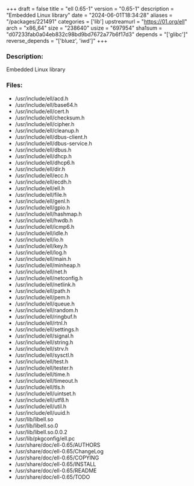 +++
draft = false
title = "ell 0.65-1"
version = "0.65-1"
description = "Embedded Linux library"
date = "2024-06-01T18:34:28"
aliases = "/packages/221491"
categories = ['lib']
upstreamurl = "https://01.org/ell"
arch = "x86_64"
size = "238640"
usize = "697954"
sha1sum = "d07233fab0a04eb832c98bd9bd7672a77b6f17d3"
depends = "['glibc']"
reverse_depends = "['bluez', 'iwd']"
+++
### Description: 
Embedded Linux library

### Files: 
* /usr/include/ell/acd.h
* /usr/include/ell/base64.h
* /usr/include/ell/cert.h
* /usr/include/ell/checksum.h
* /usr/include/ell/cipher.h
* /usr/include/ell/cleanup.h
* /usr/include/ell/dbus-client.h
* /usr/include/ell/dbus-service.h
* /usr/include/ell/dbus.h
* /usr/include/ell/dhcp.h
* /usr/include/ell/dhcp6.h
* /usr/include/ell/dir.h
* /usr/include/ell/ecc.h
* /usr/include/ell/ecdh.h
* /usr/include/ell/ell.h
* /usr/include/ell/file.h
* /usr/include/ell/genl.h
* /usr/include/ell/gpio.h
* /usr/include/ell/hashmap.h
* /usr/include/ell/hwdb.h
* /usr/include/ell/icmp6.h
* /usr/include/ell/idle.h
* /usr/include/ell/io.h
* /usr/include/ell/key.h
* /usr/include/ell/log.h
* /usr/include/ell/main.h
* /usr/include/ell/minheap.h
* /usr/include/ell/net.h
* /usr/include/ell/netconfig.h
* /usr/include/ell/netlink.h
* /usr/include/ell/path.h
* /usr/include/ell/pem.h
* /usr/include/ell/queue.h
* /usr/include/ell/random.h
* /usr/include/ell/ringbuf.h
* /usr/include/ell/rtnl.h
* /usr/include/ell/settings.h
* /usr/include/ell/signal.h
* /usr/include/ell/string.h
* /usr/include/ell/strv.h
* /usr/include/ell/sysctl.h
* /usr/include/ell/test.h
* /usr/include/ell/tester.h
* /usr/include/ell/time.h
* /usr/include/ell/timeout.h
* /usr/include/ell/tls.h
* /usr/include/ell/uintset.h
* /usr/include/ell/utf8.h
* /usr/include/ell/util.h
* /usr/include/ell/uuid.h
* /usr/lib/libell.so
* /usr/lib/libell.so.0
* /usr/lib/libell.so.0.0.2
* /usr/lib/pkgconfig/ell.pc
* /usr/share/doc/ell-0.65/AUTHORS
* /usr/share/doc/ell-0.65/ChangeLog
* /usr/share/doc/ell-0.65/COPYING
* /usr/share/doc/ell-0.65/INSTALL
* /usr/share/doc/ell-0.65/README
* /usr/share/doc/ell-0.65/TODO

